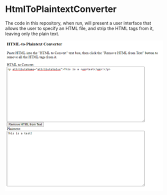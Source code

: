 HtmlToPlaintextConverter
========================

The code in this repository, when run, will present a user interface that allows the user to specify an HTML file, and strip the HTML tags from it, leaving only the plain text.

<img src="Screenshot.png" />